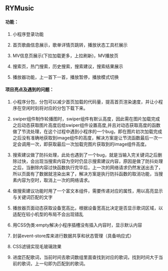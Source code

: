 ## RYMusic

#### 功能：

1. 小程序登录功能

2. 首页歌曲信息展示，歌单详情页跳转，播放状态工具栏展示

3. MV信息页展示(下拉加载更多，上拉刷新)，MV播放页

4. 搜索页，热门搜索，历史搜索，搜索建议，搜索结果展示

5. 播放器功能，上一首下一首，播放暂停，播放模式切换

#### 项目亮点及遇到的问题：

1. 小程序分包，分包可以减少首页加载的代码量，提高首页渲染速度，并让小程序在空闲时刻将对应的分包下载下来。

2. swiper组件制作轮播图时，swiper组件有默认高度，因此需在图片加载完成之后动态获取图片高度后给swiper组件设置高度,并且对动态获取高度的函数做了节流处理，在这个过程中遇到小程序的一个bug，即在图片初次加载完成之后没有准确地获取到image组件的高度，解决方案是让节流函数最后一次一定会调用一次，即获取最后一次加载完图片获取到的image组件高度。

3. 搜索建议做了防抖处理，此处也遇到了一个bug，就是当输入完关键词之后删除过快，会出现当搜索内容为空时仍显示搜索建议内容，原因是做了防抖处理之后，当删除内容过快函数执行完毕后，上一次的网络请求仍然发送出去了，所以页面有了数据就渲染出来了，解决方案是执行防抖函数的取消功能，当搜素内容为空时，取消上一次的网络请求。

4. 做搜索建议功能时用了一个富文本组件，需要传递对应的属性，用以高亮显示与关键词匹配的文字

5. 播放器页面动态获取设备宽高比，根据设备宽高比决定是否显示歌词区域，以适配在较小机型的布局不会出现错乱

6. 用CSS伪类:empty解决小程序插槽没有插入内容时，显示默认内容

7. 封装event-store库来进行数据共享和状态管理（具备响应式）

8. CSS滤镜实现毛玻璃效果

9. 进度匹配歌词，当前时间去歌词数组里面查找到对应的歌词，找到时间大于当前的歌词，上一句即为匹配到的歌词。